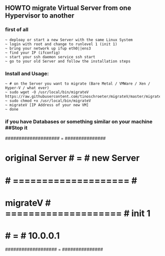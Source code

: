 ## HOWTO migrate Virtual Server from one Hypervisor to another

### first of all

```
~ deploay or start a new Server with the same Linux System
~ login with root and change to runlevel 1 (init 1)
~ bring your network up ifup eth0||ens3
~ find your IP (ifconfig)
~ start your ssh daemon service ssh start
~ go to your old Server and follow the installation steps

```

### Install and Usage:

```
~ # on the Server you want to migrate (Bare Metal / VMWare / Xen / Hyper-V / what ever)
~ sudo wget -O /usr/local/bin/migrateV https://raw.githubusercontent.com/tinoschroeter/migrateV/master/migrateV
~ sudo chmod +x /usr/local/bin/migrateV
~ migrateV [IP Address of your new VM]
~ done

```

### if you have Databases or something similar on your machine ##Stop it 

####################                  =          ###############
# original Server  #                    =        # new Server  #
#                  #   ====================      #             #
#   migrateV       #   ====================      #   init 1    #
#                  #                    =        #  10.0.0.1   #
###################                   =          ###############



